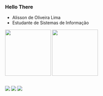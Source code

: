 ### Hello There

- Alisson de Oliveira Lima
- Estudante de Sistemas de Informação


<div>
  <img height="150em" src="https://github-readme-stats.vercel.app/api?username=alissonlima086&count_private=true&theme=dracula&show_icons=true">
  <img height="150em" src="https://github-readme-stats.vercel.app/api/top-langs/?username=alissonlima086&layout=compact&theme=dracula&langs_count=10">
</div>


##


<div>
  <a href="https://www.youtube.com/@AlissonLima086" target="_blank"><img src="https://img.shields.io/badge/YouTube-FF0000?style=for-the-badge&logo=youtube&logoColor=white"></a>
  <a href="https://github.com/alissonlima086" target="_blank"><img src="https://img.shields.io/badge/GitHub-100000?style=for-the-badge&logo=github&logoColor=white"></a>
  <a href="https://www.linkedin.com/in/alisson-d-a6556b217/" target="_blank"><img src="https://img.shields.io/badge/LinkedIn-0077B5?style=for-the-badge&logo=linkedin&logoColor=white"></a>
 </div>
 
